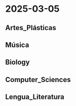 # 2025-03-05 <!-- markmap: foldAll -->

## Artes_Plásticas

## Música

## Biology

## Computer_Sciences

## Lengua_Literatura

